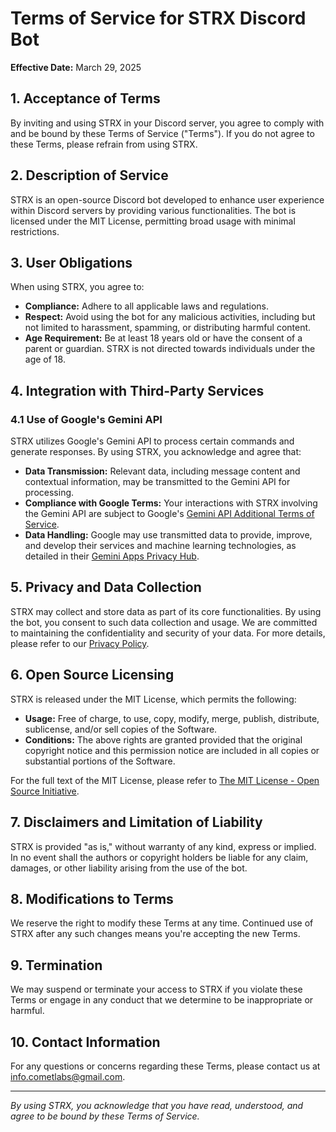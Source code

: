 # Terms of Service for STRX Discord Bot

**Effective Date:** March 29, 2025

## 1. Acceptance of Terms

By inviting and using STRX in your Discord server, you agree to comply with and be bound by these Terms of Service ("Terms"). If you do not agree to these Terms, please refrain from using STRX.

## 2. Description of Service

STRX is an open-source Discord bot developed to enhance user experience within Discord servers by providing various functionalities. The bot is licensed under the MIT License, permitting broad usage with minimal restrictions.

## 3. User Obligations

When using STRX, you agree to:

- **Compliance:** Adhere to all applicable laws and regulations.
- **Respect:** Avoid using the bot for any malicious activities, including but not limited to harassment, spamming, or distributing harmful content.
- **Age Requirement:** Be at least 18 years old or have the consent of a parent or guardian. STRX is not directed towards individuals under the age of 18.

## 4. Integration with Third-Party Services

### 4.1 Use of Google's Gemini API

STRX utilizes Google's Gemini API to process certain commands and generate responses. By using STRX, you acknowledge and agree that:

- **Data Transmission:** Relevant data, including message content and contextual information, may be transmitted to the Gemini API for processing.
- **Compliance with Google Terms:** Your interactions with STRX involving the Gemini API are subject to Google's [Gemini API Additional Terms of Service](https://ai.google.dev/gemini-api/terms?hl=en).
- **Data Handling:** Google may use transmitted data to provide, improve, and develop their services and machine learning technologies, as detailed in their [Gemini Apps Privacy Hub](https://support.google.com/gemini/answer/13594961?hl=en).

## 5. Privacy and Data Collection

STRX may collect and store data as part of its core functionalities. By using the bot, you consent to such data collection and usage. We are committed to maintaining the confidentiality and security of your data. For more details, please refer to our [Privacy Policy](privacy-policy.md).

## 6. Open Source Licensing

STRX is released under the MIT License, which permits the following:

- **Usage:** Free of charge, to use, copy, modify, merge, publish, distribute, sublicense, and/or sell copies of the Software.
- **Conditions:** The above rights are granted provided that the original copyright notice and this permission notice are included in all copies or substantial portions of the Software.

For the full text of the MIT License, please refer to [The MIT License - Open Source Initiative](https://opensource.org/license/mit/).

## 7. Disclaimers and Limitation of Liability

STRX is provided "as is," without warranty of any kind, express or implied. In no event shall the authors or copyright holders be liable for any claim, damages, or other liability arising from the use of the bot.

## 8. Modifications to Terms

We reserve the right to modify these Terms at any time. Continued use of STRX after any such changes means you're accepting the new Terms.

## 9. Termination

We may suspend or terminate your access to STRX if you violate these Terms or engage in any conduct that we determine to be inappropriate or harmful.

## 10. Contact Information

For any questions or concerns regarding these Terms, please contact us at info.cometlabs@gmail.com.

---

*By using STRX, you acknowledge that you have read, understood, and agree to be bound by these Terms of Service.*
